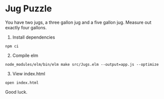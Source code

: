 # Jug Puzzle

You have two jugs, a three gallon jug and a five gallon jug. Measure out exactly four gallons.

1. Install dependencies
```
npm ci
```

2. Compile elm
```
node_modules/elm/bin/elm make src/Jugs.elm --output=app.js --optimize
```

3. View index.html
```
open index.html
```

Good luck.
